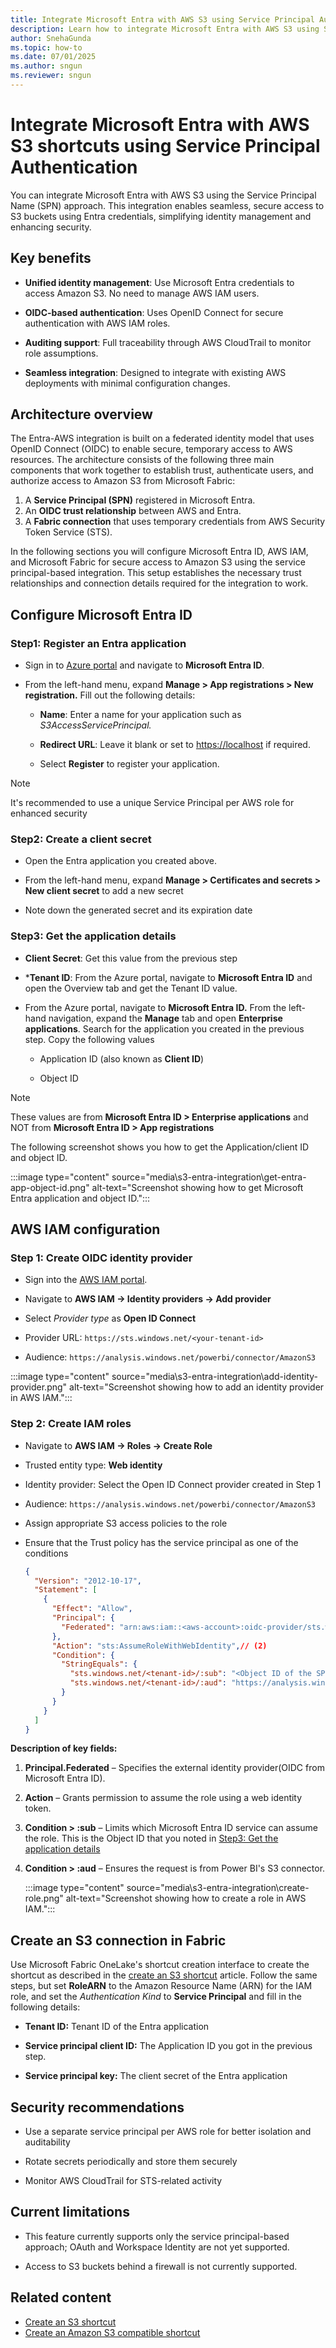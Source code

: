 ```yaml
---
title: Integrate Microsoft Entra with AWS S3 using Service Principal Authentication (SPN)
description: Learn how to integrate Microsoft Entra with AWS S3 using Service Principal authentication for secure access to S3 buckets with unified identity management and OIDC-based authentication.
author: SnehaGunda
ms.topic: how-to
ms.date: 07/01/2025
ms.author: sngun
ms.reviewer: sngun
---
```


# Integrate Microsoft Entra with AWS S3 shortcuts using Service Principal Authentication

You can integrate Microsoft Entra with AWS S3 using the Service Principal Name (SPN) approach. This integration enables seamless, secure access to S3 buckets using Entra credentials, simplifying identity
management and enhancing security.

## Key benefits

* **Unified identity management**: Use Microsoft Entra credentials to access Amazon S3. No need to manage AWS IAM users.

* **OIDC-based authentication**: Uses OpenID Connect for secure authentication with AWS IAM roles.

* **Auditing support**: Full traceability through AWS CloudTrail to monitor role assumptions.

* **Seamless integration**: Designed to integrate with existing AWS deployments with minimal configuration changes.

## Architecture overview

The Entra-AWS integration is built on a federated identity model that uses OpenID Connect (OIDC) to enable secure, temporary access to AWS resources. The architecture consists of the following three main
components that work together to establish trust, authenticate users, and authorize access to Amazon S3 from Microsoft Fabric:

1. A **Service Principal (SPN)** registered in Microsoft Entra.
2. An **OIDC trust relationship** between AWS and Entra.
3. A **Fabric connection** that uses temporary credentials from AWS Security Token Service (STS).

In the following sections you will configure Microsoft Entra ID, AWS IAM, and Microsoft Fabric for secure access to Amazon S3 using the service principal-based integration. This setup establishes the necessary trust relationships and connection details required for the integration to work.

## Configure Microsoft Entra ID

### Step1: Register an Entra application

* Sign in to [Azure portal](https://portal.azure.com/) and navigate to **Microsoft Entra ID**.

* From the left-hand menu, expand **Manage > App registrations > New registration.** Fill out the following details:

  * **Name**: Enter a name for your application such as *S3AccessServicePrincipal.*

  * **Redirect URL**: Leave it blank or set to <https://localhost> if required.

  * Select **Register** to register your application.

> [!NOTE]
> It's recommended to use a unique Service Principal per AWS role for enhanced security

### Step2: Create a client secret

* Open the Entra application you created above.

* From the left-hand menu, expand **Manage > Certificates and secrets > New client secret** to add a new secret

* Note down the generated secret and its expiration date

### Step3: Get the application details

* **Client Secret**: Get this value from the previous step

* ***Tenant ID**: From the Azure portal, navigate to **Microsoft Entra ID** and open the Overview tab and get the Tenant ID value.

* From the Azure portal, navigate to **Microsoft Entra ID.** From the left-hand navigation, expand the **Manage** tab and open **Enterprise applications**. Search for the application you created in the previous step. Copy the following values

  * Application ID (also known as **Client ID**)

  * Object ID

> [!NOTE]
> These values are from **Microsoft Entra ID > Enterprise applications** and NOT from **Microsoft Entra ID > App registrations**

The following screenshot shows you how to get the Application/client ID and object ID.

:::image type="content" source="media\s3-entra-integration\get-entra-app-object-id.png" alt-text="Screenshot showing how to get Microsoft Entra application and object ID.":::

## AWS IAM configuration

### Step 1: Create OIDC identity provider

* Sign into the [AWS IAM portal](https://console.aws.amazon.com/iam/).

* Navigate to **AWS IAM → Identity providers → Add provider**

* Select *Provider type* as **Open ID Connect**

* Provider URL: `https://sts.windows.net/<your-tenant-id>`

* Audience: `https://analysis.windows.net/powerbi/connector/AmazonS3`

:::image type="content" source="media\s3-entra-integration\add-identity-provider.png" alt-text="Screenshot showing how to add an identity provider in AWS IAM.":::

### Step 2: Create IAM roles

* Navigate to **AWS IAM → Roles → Create Role**

* Trusted entity type: **Web identity**

* Identity provider: Select the Open ID Connect provider created in Step 1

* Audience: `https://analysis.windows.net/powerbi/connector/AmazonS3`

* Assign appropriate S3 access policies to the role

* Ensure that the Trust policy has the service principal as one of the conditions

  ```json
  {
    "Version": "2012-10-17",
    "Statement": [
      {
        "Effect": "Allow",
        "Principal": {
          "Federated": "arn:aws:iam::<aws-account>:oidc-provider/sts.windows.net/<tenant-id>/" // (1)
        },
        "Action": "sts:AssumeRoleWithWebIdentity",// (2)
        "Condition": {
          "StringEquals": {
            "sts.windows.net/<tenant-id>/:sub": "<Object ID of the SPN that will assume this role>", // (3)
            "sts.windows.net/<tenant-id>/:aud": "https://analysis.windows.net/powerbi/connector/AmazonS3" // (4)
          }
        }
      }
    ]
  }
  ```

**Description of key fields:**

1. **Principal.Federated** – Specifies the external identity provider(OIDC from Microsoft Entra ID).

2. **Action** – Grants permission to assume the role using a web identity token.

3. **Condition > :sub** – Limits which Microsoft Entra ID service can assume the role. This is the Object ID that you noted in [Step3: Get the application details](#step3-get-the-application-details)

4. **Condition > :aud** – Ensures the request is from Power BI's S3 connector.

   :::image type="content" source="media\s3-entra-integration\create-role.png" alt-text="Screenshot showing how to create a role in AWS IAM.":::

## Create an S3 connection in Fabric

Use Microsoft Fabric OneLake's shortcut creation interface to create the shortcut as described in the [create an S3 shortcut](https://learn.microsoft.com/en-us/fabric/onelake/create-s3-shortcut) article. Follow the same steps, but set **RoleARN** to the Amazon Resource Name (ARN) for the IAM role, and set the *Authentication Kind* to **Service Principal** and fill in the following details:

* **Tenant ID:** Tenant ID of the Entra application

* **Service principal client ID:** The Application ID you got in the
  previous step.

* **Service principal key:** The client secret of the Entra application

## Security recommendations

* Use a separate service principal per AWS role for better isolation and auditability

* Rotate secrets periodically and store them securely

* Monitor AWS CloudTrail for STS-related activity

## Current limitations

* This feature currently supports only the service principal-based approach; OAuth and Workspace Identity are not yet supported.

* Access to S3 buckets behind a firewall is not currently supported.

## Related content

* [Create an S3 shortcut](create-s3-shortcut.md)
* [Create an Amazon S3 compatible shortcut](create-s3-compatible-shortcut.md)